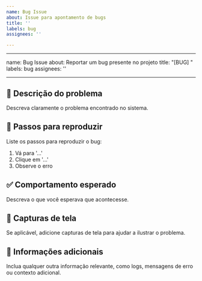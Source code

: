 ```yaml
---
name: Bug Issue
about: Issue para apontamento de bugs
title: ''
labels: bug
assignees: ''

---
```


---
name: Bug Issue
about: Reportar um bug presente no projeto
title: "[BUG] "
labels: bug
assignees: ''

---

## 🐞 Descrição do problema
Descreva claramente o problema encontrado no sistema.

## 🔁 Passos para reproduzir
Liste os passos para reproduzir o bug:
1. Vá para '...'
2. Clique em '...'
3. Observe o erro

## ✅ Comportamento esperado
Descreva o que você esperava que acontecesse.

## 📸 Capturas de tela
Se aplicável, adicione capturas de tela para ajudar a ilustrar o problema.

## 📝 Informações adicionais
Inclua qualquer outra informação relevante, como logs, mensagens de erro ou contexto adicional.
